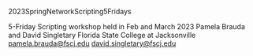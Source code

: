 2023SpringNetworkScripting5Fridays

5-Friday Scripting workshop held in Feb and March 2023 
Pamela Brauda and David Singletary
Florida State College at Jacksonville
pamela.brauda@fscj.edu
david.singletary@fscj.edu
